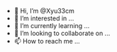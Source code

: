 - 👋 Hi, I’m @Xyu33cm
- 👀 I’m interested in ...
- 🌱 I’m currently learning ...
- 💞️ I’m looking to collaborate on ...
- 📫 How to reach me ...

<!---
Xyu33cm/Xyu33cm is a ✨ special ✨ repository because its `README.md` (this file) appears on your GitHub profile.
You can click the Preview link to take a look at your changes.
--->
